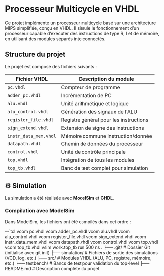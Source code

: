 
#  Processeur Multicycle en VHDL

Ce projet implémente un processeur multicycle basé sur une architecture MIPS simplifiée, conçu en VHDL. Il simule le fonctionnement d’un processeur capable d’exécuter des instructions de type R, I et de mémoire, en utilisant des modules séparés interconnectés.

##  Structure du projet

Le projet est composé des fichiers suivants :

| Fichier VHDL       | Description du module                      |
|--------------------|--------------------------------------------|
| `pc.vhdl`          | Compteur de programme                      |
| `adder_pc.vhdl`    | Incrémentation de PC                       |
| `alu.vhdl`         | Unité arithmétique et logique              |
| `alu_control.vhdl` | Génération des signaux de l'ALU            |
| `register_file.vhdl` | Registre général pour les instructions   |
| `sign_extend.vhdl` | Extension de signe des instructions        |
| `instr_data_mem.vhdl` | Mémoire commune instruction/donnée      |
| `datapath.vhdl`    | Chemin de données du processeur            |
| `control.vhdl`     | Unité de contrôle principale               |
| `top.vhdl`         | Intégration de tous les modules            |
| `top_tb.vhdl`      | Banc de test complet pour simulation       |

## ⚙️ Simulation

La simulation a été réalisée avec **ModelSim** et **GHDL**.

### Compilation avec ModelSim

Dans ModelSim, les fichiers ont été compilés dans cet ordre :

--`tcl
vcom pc.vhdl
vcom adder_pc.vhdl
vcom alu.vhdl
vcom alu_control.vhdl
vcom register_file.vhdl
vcom sign_extend.vhdl
vcom instr_data_mem.vhdl
vcom datapath.vhdl
vcom control.vhdl
vcom top.vhdl
vcom top_tb.vhdl
vsim work.top_tb
run 500 ns
.
├── .git/                # Dossier Git (initialisé avec git init)
├── simulation/          # Fichiers de sortie des simulations (VCD, log, etc.)
├── src/                 # Modules VHDL (ALU, PC, registre, mémoire, etc.)
├── testbench/           # Bancs de test pour validation du top-level
├── README.md            # Description complète du projet
